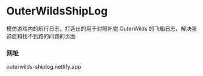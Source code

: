 # OuterWildsShipLog

模仿游戏内的航行日志，打造出的用于对照补完 OuterWilds 的飞船日志，解决强迫症和找不到路的问题的页面

### 网址
outerwilds-shiplog.netlify.app
